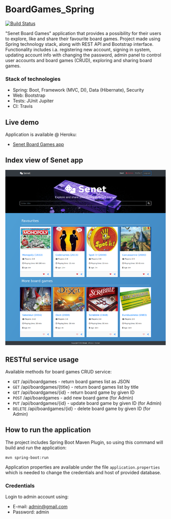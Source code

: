 # BoardGames_Spring
[![Build Status](https://travis-ci.com/AreXe/BoardGames_Spring.svg?branch=develop)](https://travis-ci.com/AreXe/BoardGames_Spring)

"Senet Board Games" application that provides a possibility for their users to explore, like and share their favourite board games. Project made using Spring technology stack, along with REST API and Bootstrap interface.<br/>
Functionality includes i.a. registering new account, signing in system, updating account info with changing the password, admin panel to control user accounts and board games (CRUD), exploring and sharing board games.

### Stack of technologies
* Spring: Boot, Framework (MVC, DI), Data (Hibernate), Security
* Web: Bootstrap
* Tests: JUnit Jupiter
* CI: Travis

## Live demo
Application is available @ Heroku:
* [Senet Board Games app](https://senetbg.herokuapp.com/)

## Index view of Senet app
![senet-view](images/senet-view.png)

## RESTful service usage
Available methods for board games CRUD service:
* `GET` /api/boardgames - return board games list as JSON
* `GET` /api/boardgames/{title} - return board games list by title
* `GET` /api/boardgames/{id} - return board game by given ID
* `POST` /api/boardgames - add new board game (for Admin)
* `PUT` /api/boardgames/{id} - update board game by given ID (for Admin)
* `DELETE` /api/boardgames/{id} - delete board game by given ID (for Admin)

## How to run the application
The project includes Spring Boot Maven Plugin, so using this command will build and run the application:
```
mvn spring-boot:run
```
Application properties are available under the file `application.properties` which is needed to change the credentials and host of provided database.

### Credentials
Login to admin account using:
* E-mail: admin@gmail.com
* Password: admin